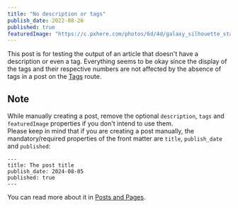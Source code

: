 ```yaml
---
title: "No description or tags"
publish_date: 2022-08-26
published: true
featuredImage: "https://c.pxhere.com/photos/6d/4d/galaxy_silhouette_star_night_night_sky-113640.jpg!d"
---
```


This post is for testing the output of an article that doesn't have a description or even a tag. Everything seems to be okay since the display of the tags and their respective numbers are not affected by the absence of tags in a post on the [Tags](/tags) route.

<h2>Note</h2>

While manually creating a post, remove the optional `description`, `tags` and `featuredImage` properties if you don't intend to use them.<br />
Please keep in mind that if you are creating a post manually, the mandatory/required properties of the front matter are `title`, `publish_date` and `published`:

```
---
title: The post title
publish_date: 2024-08-05
published: true
---
```

You can read more about it in [Posts and Pages](/posts/posts-and-pages).